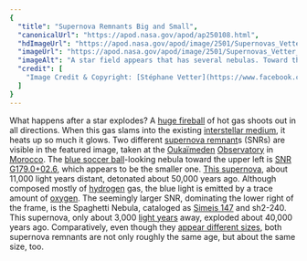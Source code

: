 ```yaml
---
{
  "title": "Supernova Remnants Big and Small",
  "canonicalUrl": "https://apod.nasa.gov/apod/ap250108.html",
  "hdImageUrl": "https://apod.nasa.gov/apod/image/2501/Supernovas_Vetter_1653.jpg",
  "imageUrl": "https://apod.nasa.gov/apod/image/2501/Supernovas_Vetter_960.jpg",
  "imageAlt": "A star field appears that has several nebulas. Toward the upper left is a angularly small supernova remnant colored blue, while dominating the lower right is a large supernova remnant in both red and blue. Please see the explanation for more detailed information.",
  "credit": [
    "Image Credit & Copyright: [Stéphane Vetter](https://www.facebook.com/stephane.vetter.nuitsacrees) ([Nuits sacrées](http://www.nuitsacrees.fr/))"
  ]
}
---
```


What happens after a star explodes? A [huge fireball](https://apod.nasa.gov/apod/ap171016.html) of hot gas shoots out in all directions. When this gas slams into the existing [interstellar medium](https://apod.nasa.gov/apod/ap190605.html), it heats up so much it glows. Two different [supernova remnant](https://en.wikipedia.org/wiki/Supernova_remnant)s (SNRs) are visible in the featured image, taken at the [Oukaïmeden](https://en.wikipedia.org/wiki/Ouka%C3%AFmeden_Observatory) [Observatory](https://www.youtube.com/shorts/1ZeMqQz-U5o) in [Morocco](https://en.wikipedia.org/wiki/Morocco). The [blue soccer ball](https://storage.googleapis.com/pod_public/1300/174757.jpg)\-looking nebula toward the upper left is [SNR G179.0+02.6](https://www.cloudynights.com/topic/915305-snr-g179026-a-buckyball-in-auriga/), which appears to be the smaller one. [This supernova](https://academic.oup.com/mnras/article/478/2/1987/4983130), about 11,000 light years distant, detonated about 50,000 years ago. Although composed mostly of [hydrogen](https://periodic.lanl.gov/1.shtml) gas, the blue light is emitted by a trace amount of [oxygen](https://periodic.lanl.gov/8.shtml). The seemingly larger SNR, dominating the lower right of the frame, is the Spaghetti Nebula, cataloged as [Simeis 147](https://apod.nasa.gov/apod/ap240227.html) and sh2-240. This supernova, only about 3,000 [light years](https://spaceplace.nasa.gov/light-year/) away, exploded about 40,000 years ago. Comparatively, even though they [appear different sizes](https://www.blueridgehumane.org/wp-content/uploads/2021/06/cats-3971069_1280-1030x773.jpg), both supernova remnants are not only roughly the same age, but about the same size, too.
